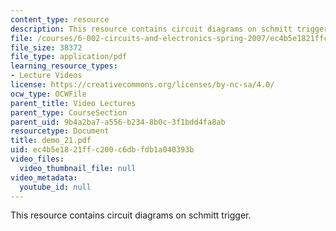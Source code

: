 ```yaml
---
content_type: resource
description: This resource contains circuit diagrams on schmitt trigger.
file: /courses/6-002-circuits-and-electronics-spring-2007/ec4b5e1821ffc200c6dbfdb1a040393b_demo_21.pdf
file_size: 38372
file_type: application/pdf
learning_resource_types:
- Lecture Videos
license: https://creativecommons.org/licenses/by-nc-sa/4.0/
ocw_type: OCWFile
parent_title: Video Lectures
parent_type: CourseSection
parent_uid: 9b4a2ba7-a556-b234-8b0c-3f1bdd4fa8ab
resourcetype: Document
title: demo_21.pdf
uid: ec4b5e18-21ff-c200-c6db-fdb1a040393b
video_files:
  video_thumbnail_file: null
video_metadata:
  youtube_id: null
---
```

This resource contains circuit diagrams on schmitt trigger.